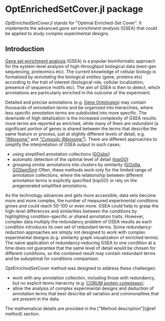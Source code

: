 # OptEnrichedSetCover.jl package

*OptEnrichedSetCover.jl* stands for "Optimal Enriched-Set Cover".
It implements the advanced *gene set enrichment analysis* (GSEA) that could be applied to
study complex experimental designs.

## Introduction

[Gene set enrichment analysis](https://en.wikipedia.org/wiki/Gene_set_enrichment_analysis) (GSEA) is a popular bioinformatic
approach for the system-level analysis of high-throughput biological data (next-gen sequencing,
proteomics etc). The current knowledge of cellular biology is formalized by *annotating*
the biological *entities* (gene, proteins etc) according to the trait of interest (biological role,
cellular localization, presence of sequence motifs etc). The aim of GSEA is then to detect, which
annotations are particularly enriched in the outcome of the experiment.

Detailed and precise annotations (e.g. [Gene Ontologies](http://geneontology.org/))
may contain thousands of *annotation terms* and be organized into hierarchies, where less specific
*annotation terms* are subdivided into more specific.
The downside of high detalization is the increased complexity of GSEA results: more terms are reported
as enriched, while many of them are *redundant* (a significant portion of genes is shared between
the terms that describe the same feature or process, just at slightly different levels of detail,
e.g. [*"Ribosome"*](https://www.ebi.ac.uk/QuickGO/term/GO:0005840) and
[*"Cytosolic Ribosome"*](https://www.ebi.ac.uk/QuickGO/term/GO:0022626)).
There are different approaches to simplify the interpretation of GSEA output in such cases:
  * using simplified annotation collections ([GOslim](http://geneontology.org/docs/go-subset-guide/))
  * automatic detection of the optimal level of detail ([topGO]())
  * grouping similar annotations into clusters by similarity ([GOzilla](), [GOSemSim]())
Often, these methods work only for the limited range of annotation collections, where the relationship between
different annotation terms is explicitly specified (topGO) or rely on the pregenerated simplified annotations.

As the technology advances and gets more accessible, data sets become more and more complex, the number of
measured experimental conditions grows and could reach 50-100 or even more. GSEA could help to grasp
the high-level differences and similarities between the conditions by highlighting condition-specific or
shared annotation traits. However, complex data multiply the redundancy problem of GSEA results as each condition
introduces its own set of redundant terms. Some redundancy-reduction approaches are simply not designed to
work with complex experimental designs (e.g. similarity graph visualization of enriched terms).
The naive application of redundancy-reducing GSEA to one condition at a time does not guarantee that the
same level of detail would be chosen for different conditions, so the combined result may contain redundant terms
and be suboptimal for conditions comparison.

*OptEnrichedSetCover* method was designed to address these challenges:
  * work with any annotation collection, including those with redundancy, but no explicit terms hierarchy
    (e.g. [CORUM protein complexes](http://mips.helmholtz-muenchen.de/corum/));
  * allow the analysis of complex experimental designs and deduction of annotation terms that best
    describe all variation and commonalities that are present in the data.

The mathematical details are provided in the ["Method description"](@ref method) section.
